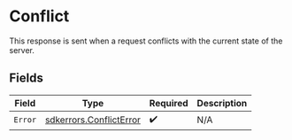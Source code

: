 # Conflict

This response is sent when a request conflicts with the current state of the server.


## Fields

| Field                                                              | Type                                                               | Required                                                           | Description                                                        |
| ------------------------------------------------------------------ | ------------------------------------------------------------------ | ------------------------------------------------------------------ | ------------------------------------------------------------------ |
| `Error`                                                            | [sdkerrors.ConflictError](../../models/sdkerrors/conflicterror.md) | :heavy_check_mark:                                                 | N/A                                                                |